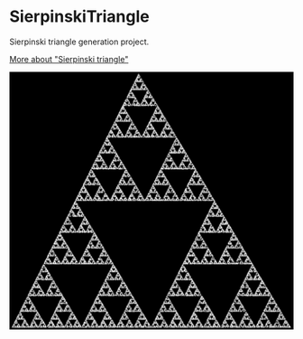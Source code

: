 # SierpinskiTriangle
Sierpinski triangle generation project.

[More about "Sierpinski triangle"](https://en.wikipedia.org/wiki/Sierpi%C5%84ski_triangle)

![Demo](/Demo.png)
